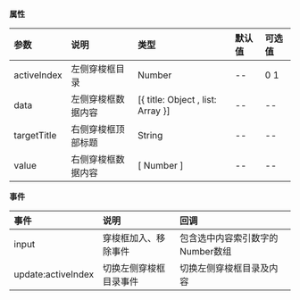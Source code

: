 **属性**

| 参数        | 说明               | 类型                              | 默认值 | 可选值 |
| :---------- | :----------------- | :-------------------------------- | :----- | :----- |
| activeIndex | 左侧穿梭框目录     | Number                            | --     | 0 1    |
| data        | 左侧穿梭框数据内容 | [{ title: Object , list: Array }] | --     | --     |
| targetTitle | 右侧穿梭框顶部标题 | String                            | --     | --     |
| value       | 右侧穿梭框数据内容 | [ Number ]                        | --     | --     |



**事件**

| 事件               | 说明                   | 回调                             |
| :----------------- | :--------------------- | :------------------------------- |
| input              | 穿梭框加入、移除事件   | 包含选中内容索引数字的Number数组 |
| update:activeIndex | 切换左侧穿梭框目录事件 | 切换左侧穿梭框目录及内容         |
